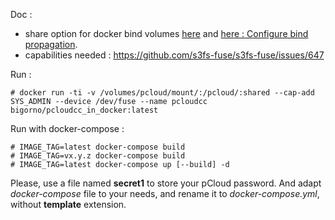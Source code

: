 Doc :  
- share option for docker bind volumes [here](https://medium.com/kokster/kubernetes-mount-propagation-5306c36a4a2d) and [here : Configure bind propagation](https://docs.docker.com/storage/bind-mounts/).
- capabilities needed : https://github.com/s3fs-fuse/s3fs-fuse/issues/647

Run :  
```
# docker run -ti -v /volumes/pcloud/mount/:/pcloud/:shared --cap-add SYS_ADMIN --device /dev/fuse --name pcloudcc bigorno/pcloudcc_in_docker:latest
```
Run with docker-compose :  
```
# IMAGE_TAG=latest docker-compose build
# IMAGE_TAG=vx.y.z docker-compose build
# IMAGE_TAG=latest docker-compose up [--build] -d
``` 

Please, use a file named **secret1** to store your pCloud password. And adapt _docker-compose_ file to your needs, and rename it to *docker-compose.yml*, without **template** extension.
